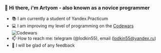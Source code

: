 ### 👋 Hi there, i'm Artyom - also known as a novice programmer

- :books: I am currently a student of Yandex.Practicum
- :computer: I am improving my level of programming on the <a href="www.codewars.com/r/VEbxVg">Сodewars</a> <img alt="Сodewars" src="https://www.codewars.com/users/Lod55/badges/micro" />
-  📫 How to reach me: telegram (@lodkin55), email (lodkin55@yandex.ru)
-  💬 I will be glad of any feedback
